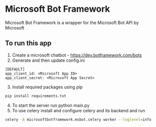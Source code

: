 # Microsoft Bot Framework
Microsoft Bot Framework is a wrapper for the Microsoft Bot API by Microsoft

## To run this app
1. Create a microsoft chatbot - https://dev.botframework.com/bots
2. Generate <Microsoft App ID> and <Microsoft App Secret> then update config.ini
```
[DEFAULT]
app_client_id: <Microsoft App ID>
app_client_secret: <Microsoft App Secret>
```
3. Install required packages using pip
```sh
pip install requirements.txt
```
4. To start the server run python main.py
5. To use celery install and configure celery and its backend and run
```sh
celery -A microsoftbotframework.msbot.celery worker --loglevel=info
```